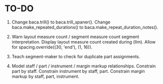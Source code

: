 TO-DO
=====

1.  Change baca.trill() to baca.trill_spaner().
    Change baca.make_repeated_durations() to
    baca.make_repeat_duration_notes().

2.  Warn layout measure count / segment measure count segment interpretation.
    Display layout measure count created during (llm).
    Allow for spacing.override((30, 'end'), (1, 16)).

3.  Teach segment-maker to check for duplicate part assignments.

4.  Model staff / part / instrument / margin markup relationships.
    Constrain part by staff.
    Constrain instrument by staff, part.
    Constrain margin markup by staff, part, instrument.
